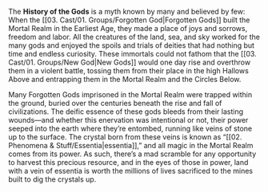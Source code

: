 The **History of the Gods** is a myth known by many and believed by few: When the [[03. Cast/01. Groups/Forgotten God\|Forgotten Gods]] built the Mortal Realm in the Earliest Age, they made a place of joys and sorrows, freedom and labor. All the creatures of the land, sea, and sky worked for the many gods and enjoyed the spoils and trials of deities that had nothing but time and endless curiosity. These immortals could not fathom that the [[03. Cast/01. Groups/New God\|New Gods]] would one day rise and overthrow them in a violent battle, tossing them from their place in the high Hallows Above and entrapping them in the Mortal Realm and the Circles Below.

Many Forgotten Gods imprisoned in the Mortal Realm were trapped within the ground, buried over the centuries beneath the rise and fall of civilizations. The deific essence of these gods bleeds from their lasting wounds—and whether this enervation was intentional or not, their power seeped into the earth where they’re entombed, running like veins of stone up to the surface. The crystal born from these veins is known as “[[02. Phenomena & Stuff/Essentia\|essentia]],” and all magic in the Mortal Realm comes from its power. As such, there’s a mad scramble for any opportunity to harvest this precious resource, and in the eyes of those in power, land with a vein of essentia is worth the millions of lives sacrificed to the mines built to dig the crystals up.